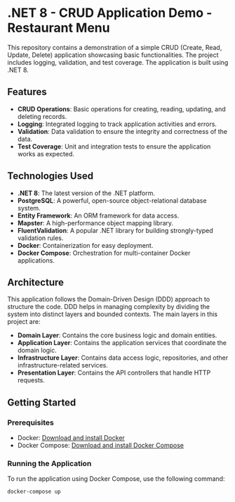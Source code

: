 # .NET 8 - CRUD Application Demo - Restaurant Menu

This repository contains a demonstration of a simple CRUD (Create, Read, Update, Delete) application showcasing basic functionalities. The project includes logging, validation, and test coverage. The application is built using .NET 8.

## Features

- **CRUD Operations**: Basic operations for creating, reading, updating, and deleting records.
- **Logging**: Integrated logging to track application activities and errors.
- **Validation**: Data validation to ensure the integrity and correctness of the data.
- **Test Coverage**: Unit and integration tests to ensure the application works as expected.

## Technologies Used

- **.NET 8**: The latest version of the .NET platform.
- **PostgreSQL**: A powerful, open-source object-relational database system.
- **Entity Framework**: An ORM framework for data access.
- **Mapster**: A high-performance object mapping library.
- **FluentValidation**: A popular .NET library for building strongly-typed validation rules.
- **Docker**: Containerization for easy deployment.
- **Docker Compose**: Orchestration for multi-container Docker applications.

## Architecture

This application follows the Domain-Driven Design (DDD) approach to structure the code. DDD helps in managing complexity by dividing the system into distinct layers and bounded contexts. The main layers in this project are:

- **Domain Layer**: Contains the core business logic and domain entities.
- **Application Layer**: Contains the application services that coordinate the domain logic.
- **Infrastructure Layer**: Contains data access logic, repositories, and other infrastructure-related services.
- **Presentation Layer**: Contains the API controllers that handle HTTP requests.

## Getting Started

### Prerequisites
- Docker: [Download and install Docker](https://www.docker.com/get-started)
- Docker Compose: [Download and install Docker Compose](https://docs.docker.com/compose/install/)

### Running the Application

To run the application using Docker Compose, use the following command:
```sh
docker-compose up